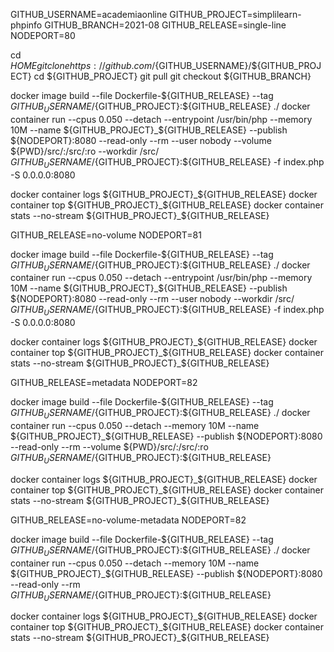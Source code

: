 GITHUB_USERNAME=academiaonline
GITHUB_PROJECT=simplilearn-phpinfo
GITHUB_BRANCH=2021-08
GITHUB_RELEASE=single-line
NODEPORT=80

cd ${HOME}
git clone https://github.com/${GITHUB_USERNAME}/${GITHUB_PROJECT}
cd ${GITHUB_PROJECT}
git pull
git checkout ${GITHUB_BRANCH}

docker image build --file Dockerfile-${GITHUB_RELEASE} --tag ${GITHUB_USERNAME}/${GITHUB_PROJECT}:${GITHUB_RELEASE} ./
docker container run --cpus 0.050 --detach --entrypoint /usr/bin/php --memory 10M --name ${GITHUB_PROJECT}_${GITHUB_RELEASE} --publish ${NODEPORT}:8080 --read-only --rm --user nobody --volume ${PWD}/src/:/src/:ro --workdir /src/ ${GITHUB_USERNAME}/${GITHUB_PROJECT}:${GITHUB_RELEASE} -f index.php -S 0.0.0.0:8080

docker container logs ${GITHUB_PROJECT}_${GITHUB_RELEASE} 
docker container top ${GITHUB_PROJECT}_${GITHUB_RELEASE} 
docker container stats --no-stream ${GITHUB_PROJECT}_${GITHUB_RELEASE}

GITHUB_RELEASE=no-volume
NODEPORT=81

docker image build --file Dockerfile-${GITHUB_RELEASE} --tag ${GITHUB_USERNAME}/${GITHUB_PROJECT}:${GITHUB_RELEASE} ./
docker container run --cpus 0.050 --detach --entrypoint /usr/bin/php --memory 10M --name ${GITHUB_PROJECT}_${GITHUB_RELEASE} --publish ${NODEPORT}:8080 --read-only --rm --user nobody --workdir /src/ ${GITHUB_USERNAME}/${GITHUB_PROJECT}:${GITHUB_RELEASE} -f index.php -S 0.0.0.0:8080

docker container logs ${GITHUB_PROJECT}_${GITHUB_RELEASE} 
docker container top ${GITHUB_PROJECT}_${GITHUB_RELEASE} 
docker container stats --no-stream ${GITHUB_PROJECT}_${GITHUB_RELEASE}

GITHUB_RELEASE=metadata
NODEPORT=82

docker image build --file Dockerfile-${GITHUB_RELEASE} --tag ${GITHUB_USERNAME}/${GITHUB_PROJECT}:${GITHUB_RELEASE} ./
docker container run --cpus 0.050 --detach --memory 10M --name ${GITHUB_PROJECT}_${GITHUB_RELEASE} --publish ${NODEPORT}:8080 --read-only --rm --volume ${PWD}/src/:/src/:ro ${GITHUB_USERNAME}/${GITHUB_PROJECT}:${GITHUB_RELEASE}

docker container logs ${GITHUB_PROJECT}_${GITHUB_RELEASE} 
docker container top ${GITHUB_PROJECT}_${GITHUB_RELEASE} 
docker container stats --no-stream ${GITHUB_PROJECT}_${GITHUB_RELEASE}

GITHUB_RELEASE=no-volume-metadata
NODEPORT=82

docker image build --file Dockerfile-${GITHUB_RELEASE} --tag ${GITHUB_USERNAME}/${GITHUB_PROJECT}:${GITHUB_RELEASE} ./
docker container run --cpus 0.050 --detach --memory 10M --name ${GITHUB_PROJECT}_${GITHUB_RELEASE} --publish ${NODEPORT}:8080 --read-only --rm ${GITHUB_USERNAME}/${GITHUB_PROJECT}:${GITHUB_RELEASE}

docker container logs ${GITHUB_PROJECT}_${GITHUB_RELEASE} 
docker container top ${GITHUB_PROJECT}_${GITHUB_RELEASE} 
docker container stats --no-stream ${GITHUB_PROJECT}_${GITHUB_RELEASE}
